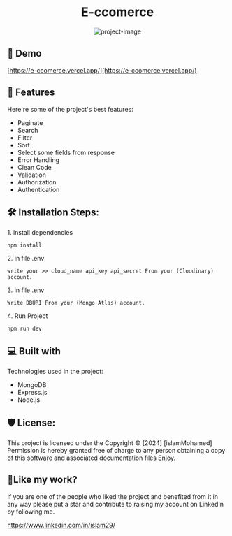 <h1 align="center" id="title">E-ccomerce</h1>

<p align="center"><img src="https://socialify.git.ci/islamMohamed29/E-ccomerce/image?description=1&amp;font=Inter&amp;issues=1&amp;language=1&amp;name=1&amp;owner=1&amp;pattern=Charlie%20Brown&amp;stargazers=1&amp;theme=Light" alt="project-image"></p>

<h2>🚀 Demo</h2>

[https://e-ccomerce.vercel.app/](https://e-ccomerce.vercel.app/)

  
  
<h2>🧐 Features</h2>

Here're some of the project's best features:

*   Paginate
*   Search
*   Filter
*   Sort
*   Select some fields from response
*   Error Handling
*   Clean Code
*   Validation
*   Authorization
*   Authentication

<h2>🛠️ Installation Steps:</h2>

<p>1. install dependencies</p>

```
npm install
```

<p>2. in file .env</p>

```
write your >> cloud_name api_key api_secret From your (Cloudinary) account.
```

<p>3. in file .env</p>

```
Write DBURI From your (Mongo Atlas) account.
```

<p>4. Run Project</p>

```
npm run dev
```

  
  
<h2>💻 Built with</h2>

Technologies used in the project:

*   MongoDB
*   Express.js
*   Node.js

<h2>🛡️ License:</h2>

This project is licensed under the Copyright © \[2024\] \[islamMohamed\] Permission is hereby granted free of charge to any person obtaining a copy of this software and associated documentation files Enjoy.

<h2>💖Like my work?</h2>

If you are one of the people who liked the project and benefited from it in any way please put a star and contribute to raising my account on LinkedIn by following me.<p>https://www.linkedin.com/in/islam29/</p>
